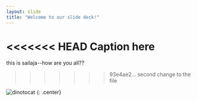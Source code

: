 ```yaml
---
layout: slide
title: "Welcome to our slide deck!"
---
```


<<<<<<< HEAD
Caption here
=======
this is sailaja--how are you all??
>>>>>>> 93e4ae2... second change to the file

![dinotocat](https://octodex.github.com/images/dinotocat.png)
{: .center}
